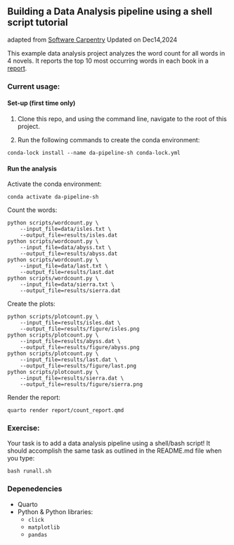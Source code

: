 ## Building a Data Analysis pipeline using a shell script tutorial
adapted from [Software Carpentry](http://software-carpentry.org/)
Updated on Dec14,2024

This example data analysis project analyzes the word count for all words in 4
novels. It reports the top 10 most occurring words in each book in a [report](doc/count_report.qmd).

### Current usage:

#### Set-up (first time only)

1. Clone this repo, and using the command line, navigate to the root of this project.

2. Run the following commands to create the conda environment:

```
conda-lock install --name da-pipeline-sh conda-lock.yml
```

#### Run the analysis 

Activate the conda environment:

```
conda activate da-pipeline-sh
```

Count the words:

```
python scripts/wordcount.py \
    --input_file=data/isles.txt \
    --output_file=results/isles.dat
python scripts/wordcount.py \
    --input_file=data/abyss.txt \
    --output_file=results/abyss.dat
python scripts/wordcount.py \
    --input_file=data/last.txt \
    --output_file=results/last.dat
python scripts/wordcount.py \
    --input_file=data/sierra.txt \
    --output_file=results/sierra.dat
``````

Create the plots:

```
python scripts/plotcount.py \
    --input_file=results/isles.dat \
    --output_file=results/figure/isles.png
python scripts/plotcount.py \
    --input_file=results/abyss.dat \
    --output_file=results/figure/abyss.png
python scripts/plotcount.py \
    --input_file=results/last.dat \
    --output_file=results/figure/last.png
python scripts/plotcount.py \
    --input_file=results/sierra.dat \
    --output_file=results/figure/sierra.png
```

Render the report:

```
quarto render report/count_report.qmd
```

### Exercise:

Your task is to add a data analysis pipeline using a shell/bash script!
It should accomplish the same task as outlined in the README.md file when you type:

```
bash runall.sh
```

### Depenedencies
- Quarto
- Python & Python libraries:
    - `click`
    - `matplotlib`
    - `pandas`
